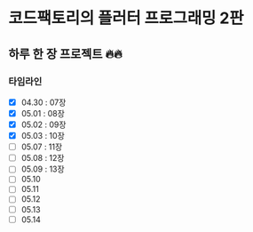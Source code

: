 # 코드팩토리의 플러터 프로그래밍 2판

## 하루 한 장 프로젝트 🔥🔥

### 타임라인

- [x] 04.30 : 07장
- [x] 05.01 : 08장
- [x] 05.02 : 09장
- [x] 05.03 : 10장
- [ ] 05.07 : 11장
- [ ] 05.08 : 12장
- [ ] 05.09 : 13장
- [ ] 05.10
- [ ] 05.11
- [ ] 05.12
- [ ] 05.13
- [ ] 05.14

